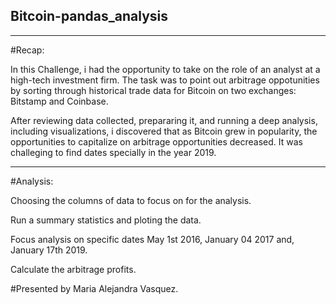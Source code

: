 ## Bitcoin-pandas_analysis
---
#Recap:

In this Challenge, i had the opportunity to take on the role of an analyst at a high-tech investment firm. The task was to point out arbitrage oppotunities by sorting through historical trade data for Bitcoin on two exchanges: Bitstamp and Coinbase.

After reviewing data collected, prepararing it, and running a deep analysis, including visualizations, i discovered that as Bitcoin grew in popularity, the opportunities to capitalize on arbitrage opportunities decreased. It was challeging to find dates specially in the year 2019.

---

#Analysis:

Choosing the columns of data to focus on for the analysis.

Run a summary statistics and ploting the data.

Focus analysis on specific dates May 1st 2016, January 04 2017 and, January 17th 2019.

Calculate the arbitrage profits.

#Presented by Maria Alejandra Vasquez.
